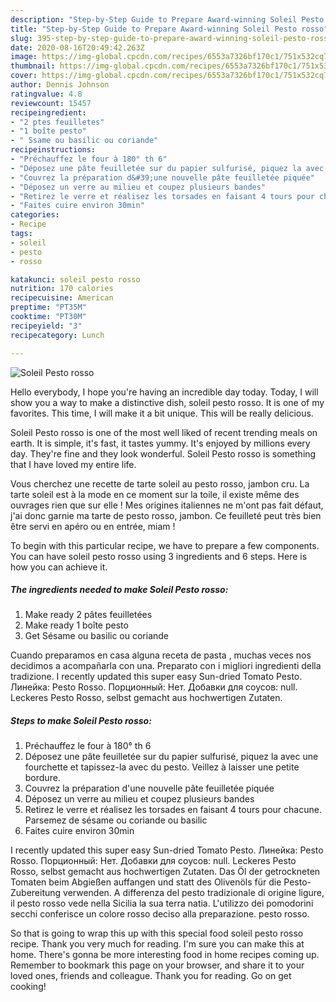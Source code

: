 ```yaml
---
description: "Step-by-Step Guide to Prepare Award-winning Soleil Pesto rosso"
title: "Step-by-Step Guide to Prepare Award-winning Soleil Pesto rosso"
slug: 395-step-by-step-guide-to-prepare-award-winning-soleil-pesto-rosso
date: 2020-08-16T20:49:42.263Z
image: https://img-global.cpcdn.com/recipes/6553a7326bf170c1/751x532cq70/soleil-pesto-rosso-photo-principale-de-la-recette.jpg
thumbnail: https://img-global.cpcdn.com/recipes/6553a7326bf170c1/751x532cq70/soleil-pesto-rosso-photo-principale-de-la-recette.jpg
cover: https://img-global.cpcdn.com/recipes/6553a7326bf170c1/751x532cq70/soleil-pesto-rosso-photo-principale-de-la-recette.jpg
author: Dennis Johnson
ratingvalue: 4.8
reviewcount: 15457
recipeingredient:
- "2 ptes feuilletes"
- "1 boîte pesto"
- " Ssame ou basilic ou coriande"
recipeinstructions:
- "Préchauffez le four à 180° th 6"
- "Déposez une pâte feuilletée sur du papier sulfurisé, piquez la avec une fourchette et tapissez-la avec du pesto. Veillez à laisser une petite bordure."
- "Couvrez la préparation d&#39;une nouvelle pâte feuilletée piquée"
- "Déposez un verre au milieu et coupez plusieurs bandes"
- "Retirez le verre et réalisez les torsades en faisant 4 tours pour chacune. Parsemez de sésame ou coriande ou basilic"
- "Faites cuire environ 30min"
categories:
- Recipe
tags:
- soleil
- pesto
- rosso

katakunci: soleil pesto rosso 
nutrition: 170 calories
recipecuisine: American
preptime: "PT35M"
cooktime: "PT30M"
recipeyield: "3"
recipecategory: Lunch

---
```



![Soleil Pesto rosso](https://img-global.cpcdn.com/recipes/6553a7326bf170c1/751x532cq70/soleil-pesto-rosso-photo-principale-de-la-recette.jpg)

Hello everybody, I hope you're having an incredible day today. Today, I will show you a way to make a distinctive dish, soleil pesto rosso. It is one of my favorites. This time, I will make it a bit unique. This will be really delicious.

Soleil Pesto rosso is one of the most well liked of recent trending meals on earth. It is simple, it's fast, it tastes yummy. It's enjoyed by millions every day. They're fine and they look wonderful. Soleil Pesto rosso is something that I have loved my entire life.

Vous cherchez une recette de tarte soleil au pesto rosso, jambon cru. La tarte soleil est à la mode en ce moment sur la toile, il existe même des ouvrages rien que sur elle ! Mes origines italiennes ne m&#39;ont pas fait défaut, j&#39;ai donc garnie ma tarte de pesto rosso, jambon. Ce feuilleté peut très bien être servi en apéro ou en entrée, miam !


To begin with this particular recipe, we have to prepare a few components. You can have soleil pesto rosso using 3 ingredients and 6 steps. Here is how you can achieve it.

<!--inarticleads1-->

##### The ingredients needed to make Soleil Pesto rosso:

1. Make ready 2 pâtes feuilletées
1. Make ready 1 boîte pesto
1. Get  Sésame ou basilic ou coriande


Cuando preparamos en casa alguna receta de pasta , muchas veces nos decidimos a acompañarla con una. Preparato con i migliori ingredienti della tradizione. I recently updated this super easy Sun-dried Tomato Pesto. Линейка: Pesto Rosso. Порционный: Нет. Добавки для соусов: null. Leckeres Pesto Rosso, selbst gemacht aus hochwertigen Zutaten. 

<!--inarticleads2-->

##### Steps to make Soleil Pesto rosso:

1. Préchauffez le four à 180° th 6
1. Déposez une pâte feuilletée sur du papier sulfurisé, piquez la avec une fourchette et tapissez-la avec du pesto. Veillez à laisser une petite bordure.
1. Couvrez la préparation d&#39;une nouvelle pâte feuilletée piquée
1. Déposez un verre au milieu et coupez plusieurs bandes
1. Retirez le verre et réalisez les torsades en faisant 4 tours pour chacune. Parsemez de sésame ou coriande ou basilic
1. Faites cuire environ 30min


I recently updated this super easy Sun-dried Tomato Pesto. Линейка: Pesto Rosso. Порционный: Нет. Добавки для соусов: null. Leckeres Pesto Rosso, selbst gemacht aus hochwertigen Zutaten. Das Öl der getrockneten Tomaten beim Abgießen auffangen und statt des Olivenöls für die Pesto-Zubereitung verwenden. A differenza del pesto tradizionale di origine ligure, il pesto rosso vede nella Sicilia la sua terra natia. L&#39;utilizzo dei pomodorini secchi conferisce un colore rosso deciso alla preparazione. pesto rosso. 

So that is going to wrap this up with this special food soleil pesto rosso recipe. Thank you very much for reading. I'm sure you can make this at home. There's gonna be more interesting food in home recipes coming up. Remember to bookmark this page on your browser, and share it to your loved ones, friends and colleague. Thank you for reading. Go on get cooking!
